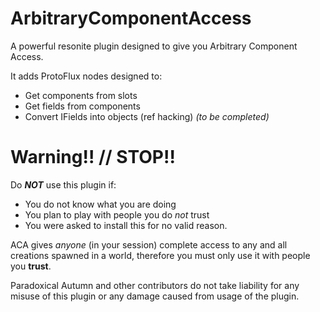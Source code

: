 # ArbitraryComponentAccess
A powerful resonite plugin designed to give you Arbitrary Component Access.

It adds ProtoFlux nodes designed to:
- Get components from slots
- Get fields from components
- Convert IFields into objects (ref hacking) *(to be completed)*

# Warning!! // STOP!!
Do ***NOT*** use this plugin if:
- You do not know what you are doing
- You plan to play with people you do *not* trust
- You were asked to install this for no valid reason.

ACA gives *anyone* (in your session) complete access to any and all creations spawned in a world, therefore you must only use it with people you __trust__.

Paradoxical Autumn and other contributors do not take liability for any misuse of this plugin or any damage caused from usage of the plugin.
